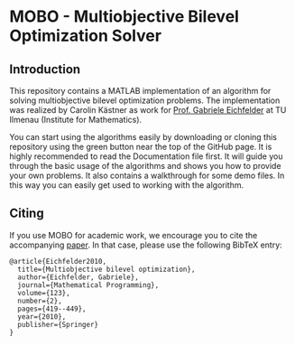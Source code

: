 # MOBO - Multiobjective Bilevel Optimization Solver

## Introduction

This repository contains a MATLAB implementation of an algorithm for solving multiobjective bilevel optimization problems. The implementation was realized by Carolin Kästner as work for [Prof. Gabriele Eichfelder](https://www.tu-ilmenau.de/mmor/team/gabriele-eichfelder/) at TU Ilmenau (Institute for Mathematics).

You can start using the algorithms easily by downloading or cloning this repository using the green button near the top of the GitHub page. It is highly recommended to read the Documentation file first. It will guide you through the basic usage of the algorithms and shows you how to provide your own problems. It also contains a walkthrough for some demo files. In this way you can easily get used to working with the algorithm.

## Citing

If you use MOBO for academic work, we encourage you to cite the accompanying [paper](https://link.springer.com/article/10.1007/s10107-008-0259-0). In that case, please use the following BibTeX entry:

```
@article{Eichfelder2010,
  title={Multiobjective bilevel optimization},
  author={Eichfelder, Gabriele},
  journal={Mathematical Programming},
  volume={123},
  number={2},
  pages={419--449},
  year={2010},
  publisher={Springer}
}
```
